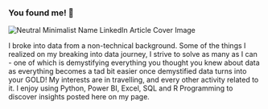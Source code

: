 ### You found me! 👋
![Neutral Minimalist Name LinkedIn Article Cover Image](https://github.com/alairdata/alairdata/assets/109746137/9f0d926f-a3f5-46a9-b960-930f1bd25e25)

I broke into data from a non-technical background. Some of the things I realized on my breaking into data journey, I strive to solve as many as I can - one of which is demystifying everything you thought you knew about data as everything becomes a tad bit easier once demystified data turns into your GOLD! My interests are in travelling, and every other activity related to it. I enjoy using Python, Power BI, Excel, SQL and R Programming to discover insights posted here on my page.
<!--
**alairdata/alairdata** is a ✨ _special_ ✨ repository because its `README.md` (this file) appears on your GitHub profile.

Here are some ideas to get you started:

- 🔭 I’m currently working on ...
- 🌱 I’m currently learning ...
- 👯 I’m looking to collaborate on ...![Uploading Neutral Minimalist Name LinkedIn Article Cover Image.png…]()

- 🤔 I’m looking for help with ...
- 💬 Ask me about ...
- 📫 How to reach me: ...
- 😄 Pronouns: ...
- ⚡ Fun fact: ...
-->

